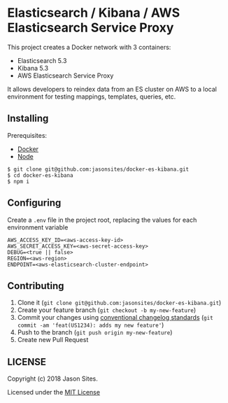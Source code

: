 # Elasticsearch / Kibana / AWS Elasticsearch Service Proxy

This project creates a Docker network with 3 containers:
- Elasticsearch 5.3
- Kibana 5.3
- AWS Elasticsearch Service Proxy

It allows developers to reindex data from an ES cluster on AWS to a local environment for testing mappings, templates, queries, etc.

## Installing
Prerequisites:
- [Docker](https://www.docker.com/community-edition#/download)
- [Node](https://nodejs.org)

```shell
$ git clone git@github.com:jasonsites/docker-es-kibana.git
$ cd docker-es-kibana
$ npm i
```

## Configuring
Create a `.env` file in the project root, replacing the values for each environment variable
```shell
AWS_ACCESS_KEY_ID=<aws-access-key-id>
AWS_SECRET_ACCESS_KEY=<aws-secret-access-key>
DEBUG=<true || false>
REGION=<aws-region>
ENDPOINT=<aws-elasticsearch-cluster-endpoint>
```

## Contributing
1. Clone it (`git clone git@github.com:jasonsites/docker-es-kibana.git`)
1. Create your feature branch (`git checkout -b my-new-feature`)
1. Commit your changes using [conventional changelog standards](https://github.com/bcoe/conventional-changelog-standard/blob/master/convention.md) (`git commit -am 'feat(US1234): adds my new feature'`)
1. Push to the branch (`git push origin my-new-feature`)
1. Create new Pull Request

## LICENSE
Copyright (c) 2018 Jason Sites.

Licensed under the [MIT License](LICENSE.md)
